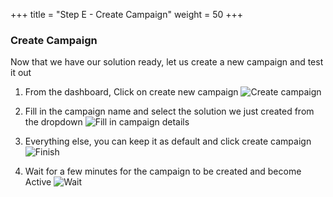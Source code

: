 +++
title = "Step E - Create Campaign"
weight = 50
+++

### Create Campaign

Now that we have our solution ready, let us create a new campaign and test it out

1. From the dashboard, Click on create new campaign
![Create campaign](/images/lab4/createcampstep1.png)

2. Fill in the campaign name and select the solution we just created from the dropdown
![Fill in campaign details ](/images/lab4/createcampstep2.png)

3. Everything else, you can keep it as default and click create campaign 
![Finish ](/images/lab4/createcampstep3.png)

4. Wait for a few minutes for the campaign to be created and become Active
![Wait ](/images/lab4/createcampstep4.png)
